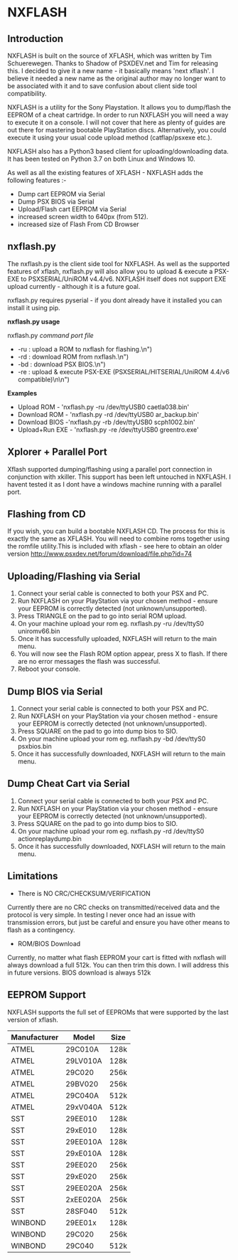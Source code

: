 # NXFLASH
## Introduction

NXFLASH is built on the source of XFLASH, which was written by Tim Schuerewegen. Thanks to Shadow of PSXDEV.net and Tim for releasing this.  I decided to give it a new name - it basically means 'next xflash'. I believe it needed a new name as the original author may no longer want to be associated with it and to save confusion about client side tool compatibility.

NXFLASH is a utility for the Sony Playstation. It allows you to dump/flash the EEPROM of a cheat cartridge. In order to run NXFLASH you will need a way to execute it on a console. I will not cover that here as plenty of guides are out there for mastering bootable PlayStation discs. Alternatively, you could execute it using your usual code upload method (catflap/psxexe etc.).

NXFLASH also has a Python3 based client for uploading/downloading data. It has been tested on Python 3.7 on both Linux and Windows 10.

As well as all the existing features of XFLASH - NXFLASH adds the following features :-

* Dump cart EEPROM via Serial
* Dump PSX BIOS via Serial
* Upload/Flash cart EEPROM via Serial
* increased screen width to 640px (from 512).
* increased size of Flash From CD Browser


## nxflash.py
The nxflash.py is the client side tool for NXFLASH. As well as the supported features of xflash, nxflash.py will also allow you to upload & execute a PSX-EXE to PSXSERIAL/UniROM v4.4/v6. NXFLASH itself does not support EXE upload currently - although it is a future goal. 

nxflash.py requires pyserial - if you dont already have it installed you can install it using pip. 

**nxflash.py usage**

nxflash.py *command port file*
* -ru : upload a ROM to nxflash for flashing.\n")
* -rd : download ROM from nxflash.\n")
* -bd : download PSX BIOS.\n")
* -re : upload & execute PSX-EXE (PSXSERIAL/HITSERIAL/UniROM 4.4/v6 compatible)\n\n")

**Examples**

* Upload ROM - 'nxflash.py -ru /dev/ttyUSB0 caetla038.bin'
* Download ROM - 'nxflash.py -rd /dev/ttyUSB0 ar_backup.bin'
* Download BIOS -'nxflash.py -rb /dev/ttyUSB0 scph1002.bin'
* Upload+Run EXE - 'nxflash.py -re /dev/ttyUSB0 greentro.exe'

## Xplorer + Parallel Port

Xflash supported dumping/flashing using a parallel port connection in conjunction with xkiller. This support has been left untouched in NXFLASH. I havent tested it as I dont have a windows machine running with a parallel port.

## Flashing from CD

If you wish, you can build a bootable NXFLASH CD. The process for this is exactly the same as XFLASH. You will need to combine roms together using the romfile utility.This is included with xflash - see here to obtain an older version http://www.psxdev.net/forum/download/file.php?id=74

## Uploading/Flashing via Serial

1. Connect your serial cable is connected to both your PSX and PC.
2. Run NXFLASH on your PlayStation via your chosen method - ensure your EEPROM is correctly detected (not unknown/unsupported).
3. Press TRIANGLE on the pad to go into serial ROM upload.
4. On your machine upload your rom eg. nxflash.py -ru /dev/ttyS0 uniromv66.bin 
5. Once it has successfully uploaded, NXFLASH will return to the main menu. 
6. You will now see the Flash ROM option appear, press X to flash. If there are no error messages the flash was successful.
7. Reboot your console.

## Dump BIOS via Serial

1. Connect your serial cable is connected to both your PSX and PC.
2. Run NXFLASH on your PlayStation via your chosen method - ensure your EEPROM is correctly detected (not unknown/unsupported).
3. Press SQUARE on the pad to go into dump bios to SIO.
4. On your machine upload your rom eg. nxflash.py -bd /dev/ttyS0 psxbios.bin 
5. Once it has successfully downloaded, NXFLASH will return to the main menu. 

## Dump Cheat Cart via Serial

1. Connect your serial cable is connected to both your PSX and PC.
2. Run NXFLASH on your PlayStation via your chosen method - ensure your EEPROM is correctly detected (not unknown/unsupported).
3. Press SQUARE on the pad to go into dump bios to SIO.
4. On your machine upload your rom eg. nxflash.py -rd /dev/ttyS0 actionreplaydump.bin 
5. Once it has successfully downloaded, NXFLASH will return to the main menu. 

## Limitations

* There is NO CRC/CHECKSUM/VERIFICATION 

Currently there are no CRC checks on transmitted/received data and the protocol is very simple. In testing I never once had an issue with transmission errors, but just be careful and ensure you have other means to flash as a contingency.

* ROM/BIOS Download

Currently, no matter what flash EEPROM your cart is fitted with nxflash will always download a full 512k. You can then trim this down. I will address this in future versions. BIOS download is always 512k

## EEPROM Support

NXFLASH supports the full set of EEPROMs that were supported by the last version of xflash. 

Manufacturer|Model|Size
------------|-----|----
ATMEL| 29C010A |128k
ATMEL| 29LV010A|128k
ATMEL| 29C020|256k
ATMEL| 29BV020|256k
ATMEL| 29C040A|512k
ATMEL| 29xV040A|512k
SST| 29EE010|128k
SST| 29xE010|128k
SST| 29EE010A|128k
SST| 29xE010A|128k
SST| 29EE020|256k
SST| 29xE020|256k
SST| 29EE020A|256k
SST| 2xEE020A|256k
SST| 28SF040|512k
WINBOND| 29EE01x|128k
WINBOND| 29C020|256k
WINBOND| 29C040|512k




